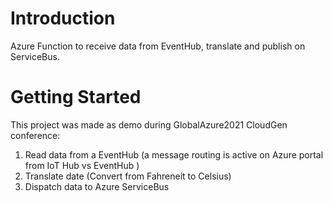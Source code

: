 # Introduction
Azure Function to receive data from EventHub, translate and publish on ServiceBus.

# Getting Started
This project was made as demo during GlobalAzure2021 CloudGen conference:
1.	Read data from a EventHub (a message routing is active on Azure portal from IoT Hub vs EventHub )
2.	Translate date (Convert from Fahreneit to Celsius)
3.	Dispatch data to Azure ServiceBus